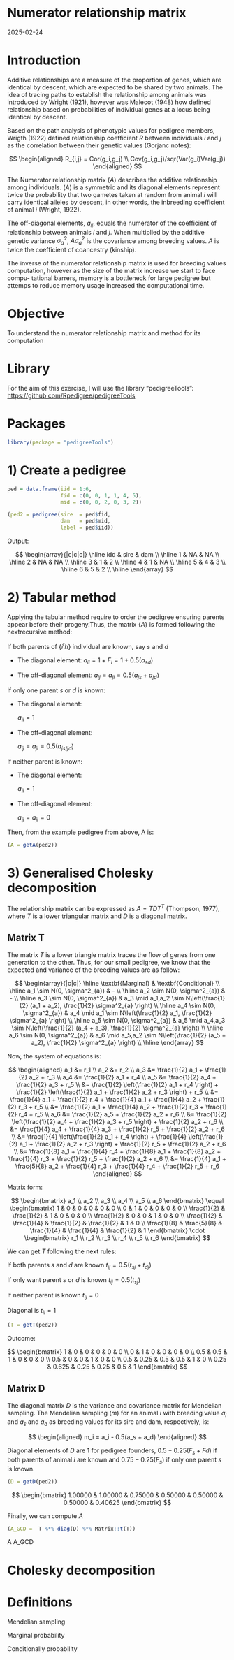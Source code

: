 Numerator relationship matrix
================
2025-02-24

# Introduction

Additive relationships are a measure of the proportion of genes, which are identical
by descent, which are expected to be shared by two animals. The idea of tracing 
paths to establish the relationship among animals was introduced by Wright (1921), 
however was Malecot (1948) how defined relationship based on probabilities of 
individual genes at a locus being identical by descent.

Based on the path analysis of phenotypic values for pedigree members, Wrigth (1922)
defined relationship coefficient $R$ between individuals $i$ and $j$ as the
correlation between their genetic values (Gorjanc notes):

$$
\begin{aligned}
R_{i,j} = Cor(g_i,g_j) \\
Cov(g_i,g_j)/sqr(Var(g_i)Var(g_j))
\end{aligned}
$$

The Numerator relationship matrix $(A)$ describes the additive relationship among 
individuals. $(A)$ is a symmetric and its diagonal elements represent twice 
the probability that two gametes taken at random from animal $i$ will carry 
identical alleles by descent, in other words, the inbreeding coefficient of 
animal $i$ (Wright, 1922).

The off-diagonal elements, $a_{ij}$, equals the numerator of the coefficient 
of relationship between animals $i$ and $j$. When multiplied by the additive
genetic variance $\sigma^2_{a}$, $A\sigma^2_{a}$ is the covariance among breeding
values. $A$ is twice the coefficient of coancestry (kinship).

The inverse of the numerator relationship matrix is used for breeding values 
computation, however as the size of the matrix increase we start to face compu-
tational barrers, memory is a bottleneck for large pedigree but attemps to reduce
memory usage increased the computational time. 

# Objective

To understand the numerator relationship matrix and method for its computation

# Library

For the aim of this exercise, I will use the library “pedigreeTools”:
<https://github.com/Rpedigree/pedigreeTools>

# Packages 

```r
library(package = "pedigreeTools") 
```

# 1) Create a pedigree

``` r
ped = data.frame(iid = 1:6,
                 fid = c(0, 0, 1, 1, 4, 5), 
                 mid = c(0, 0, 2, 0, 3, 2))

(ped2 = pedigree(sire  = ped$fid, 
                 dam   = ped$mid,
                 label = ped$iid))
```

Output:

$$
\begin{array}{|c|c|c|}
\hline
idd & sire & dam \\
\hline
1 & NA & NA \\
\hline
2 & NA & NA \\
\hline
3 & 1 & 2 \\
\hline
4 & 1 & NA \\
\hline
5 & 4 & 3 \\
\hline
6 & 5 & 2 \\
\hline
\end{array}
$$

                
# 2) Tabular method

Applying the tabular method require to order the pedigree ensuring parents appear
before their progeny.Thus, the matrix {$A$} is formed following the nextrecursive 
method: 

If both parents of {$i^th$} individual are known, say $s$ and $d$

- The diagonal element:
  $a_{ii} = 1 + F_i = 1 + 0.5(a_{sd})$

- The off-diagonal element:
  $a_{ij} = a_{ji} = 0.5(a_{js} + a_{jd})$

If only one parent $s$ or $d$ is known:

- The diagonal element:

  $a_{ii} = 1$

- The off-diagonal element:

  $a_{ij} = a_{ji} = 0.5(a_{js/jd})$

If neither parent is known:

- The diagonal element:

  $a_{ii} = 1$

- The off-diagonal element:

  $a_{ij} = a_{ji} = 0$

Then, from the example pedigree from above, A is:

```r
(A = getA(ped2))
```

# 3) Generalised Cholesky decomposition 

The relationship matrix can be expressed as $A = TDT^T$ (Thompson, 1977), where $T$ 
is a lower triangular matrix and $D$ is a diagonal matrix.

## Matrix T
The matrix $T$ is a lower triangle matrix  traces the flow of genes from one generation to the other. Thus, 
for our small pedigree, we know that the expected and variance of the breeding 
values are as follow:


$$
\begin{array}{|c|c|}
\hline
\textbf{Marginal} & \textbf{Conditional} \\
\hline
a_1 \sim N(0, \sigma^2_{a}) & - \\
\hline
a_2 \sim N(0, \sigma^2_{a}) & - \\
\hline
a_3 \sim N(0, \sigma^2_{a}) & a_3 \mid a_1,a_2 \sim N\left(\frac{1}{2} (a_1 + a_2), \frac{1}{2} \sigma^2_{a} \right)  \\
\hline
a_4 \sim N(0, \sigma^2_{a}) & a_4 \mid a_1 \sim N\left(\frac{1}{2} a_1, \frac{1}{2} \sigma^2_{a} \right) \\
\hline
a_5 \sim N(0, \sigma^2_{a}) & a_5 \mid a_4,a_3 \sim N\left(\frac{1}{2} (a_4 + a_3), \frac{1}{2} \sigma^2_{a} \right) \\
\hline
a_6 \sim N(0, \sigma^2_{a}) & a_6 \mid a_5,a_2 \sim N\left(\frac{1}{2} (a_5 + a_2), \frac{1}{2} \sigma^2_{a} \right) \\
\hline
\end{array}
$$

Now, the system of equations is:

$$
\begin{aligned}
a_1 &= r_1 \\
a_2 &= r_2 \\
a_3 &= \frac{1}{2} a_1 + \frac{1}{2} a_2 + r_3 \\
a_4 &= \frac{1}{2} a_1 + r_4 \\
a_5 &= \frac{1}{2} a_4 + \frac{1}{2} a_3 + r_5 \\
    &= \frac{1}{2} \left(\frac{1}{2} a_1 + r_4 \right) + \frac{1}{2} \left(\frac{1}{2} a_1 + \frac{1}{2} a_2 + r_3 \right) + r_5 \\
    &= \frac{1}{4} a_1 + \frac{1}{2} r_4 + \frac{1}{4} a_1 + \frac{1}{4} a_2 + \frac{1}{2} r_3 + r_5 \\
    &= \frac{1}{2} a_1 + \frac{1}{4} a_2 + \frac{1}{2} r_3 + \frac{1}{2} r_4 + r_5 \\
a_6 &= \frac{1}{2} a_5 + \frac{1}{2} a_2 + r_6 \\
    &= \frac{1}{2} \left(\frac{1}{2} a_4 + \frac{1}{2} a_3 + r_5 \right) + \frac{1}{2} a_2 + r_6 \\
    &= \frac{1}{4} a_4 + \frac{1}{4} a_3 + \frac{1}{2} r_5 + \frac{1}{2} a_2 + r_6 \\
    &= \frac{1}{4} \left(\frac{1}{2} a_1 + r_4 \right) + \frac{1}{4} \left(\frac{1}{2} a_1 + \frac{1}{2} a_2 + r_3 \right) + \frac{1}{2} r_5 + \frac{1}{2} a_2 + r_6 \\
    &= \frac{1}{8} a_1 + \frac{1}{4} r_4 + \frac{1}{8} a_1 + \frac{1}{8} a_2 + \frac{1}{4} r_3 + \frac{1}{2} r_5 + \frac{1}{2} a_2 + r_6 \\
    &= \frac{1}{4} a_1 + \frac{5}{8} a_2 + \frac{1}{4} r_3 + \frac{1}{4} r_4 + \frac{1}{2} r_5 + r_6
\end{aligned}
$$

Matrix form:

$$
\begin{bmatrix}
a_1 \\
a_2 \\
a_3 \\
a_4 \\
a_5 \\
a_6 
\end{bmatrix}
\equal
\begin{bmatrix}
1 & 0 & 0 & 0 & 0 & 0 \\
0 & 1 & 0 & 0 & 0 & 0 \\
\frac{1}{2} & \frac{1}{2} & 1 & 0 & 0 & 0 \\
\frac{1}{2} & 0 & 0 & 1 & 0 & 0 \\
\frac{1}{2} & \frac{1}{4} & \frac{1}{2} & \frac{1}{2} & 1 & 0 \\
\frac{1}{8} & \frac{5}{8} & \frac{1}{4} & \frac{1}{4} & \frac{1}{2} & 1
\end{bmatrix}
\cdot
\begin{bmatrix}
r_1 \\
r_2 \\
r_3 \\
r_4 \\
r_5 \\
r_6 
\end{bmatrix}
$$

We can get $T$ following the next rules: 

If both parents $s$ and $d$ are known 
 $t_{ij} = 0.5(t_{sj} + t_{dj})$

If only want parent $s$ or $d$ is known
 $t_{ij} = 0.5(t_{sj})$

If neither parent is known
 $t_{ij} = 0$

Diagonal is 
 $t_{ii} = 1$

``` r
(T = getT(ped2))
```
Outcome:

$$
\begin{bmatrix}
1 & 0 & 0 & 0 & 0 & 0 \\
0 & 1 & 0 & 0 & 0 & 0 \\
0.5 & 0.5 & 1 & 0 & 0 & 0 \\
0.5 & 0 & 0 & 1 & 0 & 0 \\
0.5 & 0.25 & 0.5 & 0.5 & 1 & 0 \\
0.25 & 0.625 & 0.25 & 0.25 & 0.5 & 1 
\end{bmatrix}
$$

## Matrix D
The diagonal matrix $D$ is the variance and covariance matrix for Mendelian sampling. 
The Mendelian sampling $(m)$ for an animal $i$ with breeding value $a_i$ and $a_s$
and $a_d$ as breeding values for its sire and dam, respectively, is:

$$
\begin{aligned}
m_i = a_i - 0.5(a_s + a_d)
\end{aligned}
$$

Diagonal elements of $D$ are 1 for pedigree founders, $0.5 - 0.25(F_s + Fd)$ if both
parents of animal $i$ are known and $0.75 - 0.25(F_s)$ if only one parent $s$ is
known.

``` r
(D = getD(ped2))
```
$$
\begin{bmatrix}
1.00000 & 1.00000 & 0.75000 & 0.50000 & 0.50000 & 0.50000 & 0.40625
\end{bmatrix}
$$

Finally, we can compute $A$

```r
(A_GCD =  T %*% diag(D) %*% Matrix::t(T))
```

A
A_GCD
    
# Cholesky decomposition 


# Definitions

Mendelian sampling

Marginal probability

Conditionally probability
